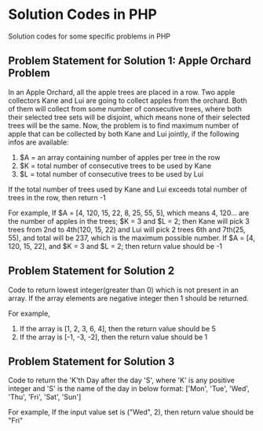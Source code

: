 # Solution Codes in PHP
Solution codes for some specific problems in PHP

## Problem Statement for Solution 1: Apple Orchard Problem
In an Apple Orchard, all the apple trees are placed in a row. Two apple collectors Kane and Lui are going to collect apples from the orchard. Both of them will collect from some number of consecutive trees, where both their selected tree sets will be disjoint, which means none of their selected trees will be the same. Now, the problem is to find maximum number of apple that can be collected by both Kane and Lui jointly, if the following infos are available:
1. $A = an array containing number of apples per tree in the row
2. $K = total number of consecutive trees to be used by Kane
3. $L = total number of consecutive trees to be used by Lui

If the total number of trees used by Kane and Lui exceeds total number of trees in the row, then return -1

For example, 
If $A = [4, 120, 15, 22, 8, 25, 55, 5], which means 4, 120... are the number of apples in the trees; $K = 3 and $L = 2; then Kane will pick 3 trees from 2nd to 4th(120, 15, 22) and Lui will pick 2 trees 6th and 7th(25, 55), and total will be 237, which is the maximum possible number.
If $A = [4, 120, 15, 22], and $K = 3 and $L = 2; then return value should be -1

## Problem Statement for Solution 2
Code to return lowest integer(greater than 0) which is not present in an array. If the array elements are negative integer then 1 should be returned.


For example, 
1. If the array is [1, 2, 3, 6, 4], then the return value should be 5
2. If the array is [-1, -3, -2], then the return value should be 1

## Problem Statement for Solution 3
Code to return the 'K'th Day after the day 'S', where 'K' is any positive integer and 'S' is the name of the day in below format:
['Mon', 'Tue', 'Wed', 'Thu', 'Fri', 'Sat', 'Sun']


For example,
If the input value set is ("Wed", 2), then return value should be "Fri"

